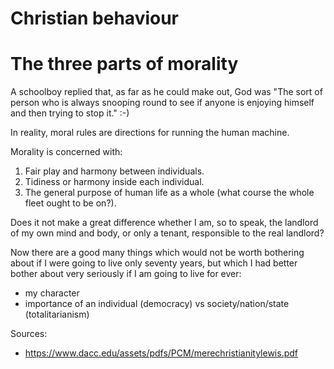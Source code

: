 # Christian behaviour

# The three parts of morality

A schoolboy replied that, as far as he could make out, God was "The sort of person who is always snooping round to see if anyone is enjoying himself and then trying to stop it." :-)

In reality, moral rules are directions for running the human machine.

Morality is concerned with:

1. Fair play and harmony between individuals.
2. Tidiness or harmony inside each individual. 
3. The general purpose of human life as a whole (what course the whole fleet ought to be on?).

Does it not make a great difference whether I am, so to speak, the landlord of my own mind and body, or only a tenant, responsible to the real landlord?

Now there are a good many things which would not be worth bothering about if I were going to live only seventy years, but which I had better bother about very seriously if I am going to live for ever:

* my character
* importance of an individual (democracy) vs society/nation/state (totalitarianism)

Sources:

* https://www.dacc.edu/assets/pdfs/PCM/merechristianitylewis.pdf
